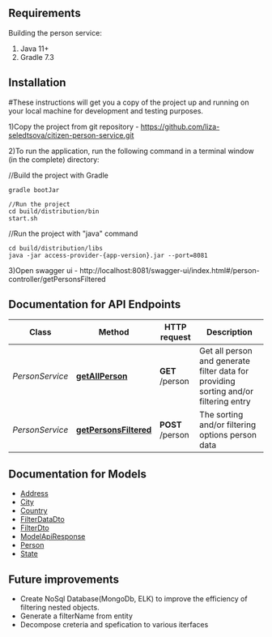 
## Requirements

Building the person service:
1. Java 11+
2. Gradle 7.3

## Installation
#These instructions will get you a copy of the project up and running on your local machine for development and testing purposes.

1)Copy the project from git repository - https://github.com/liza-seledtsova/citizen-person-service.git

2)To run the application, run the following command in a terminal window (in the complete) directory:

//Build the project with Gradle
```
gradle bootJar

//Run the project
cd build/distribution/bin
start.sh
```
//Run the project with "java" command
```
cd build/distribution/libs
java -jar access-provider-{app-version}.jar --port=8081
```
3)Open swagger ui - http://localhost:8081/swagger-ui/index.html#/person-controller/getPersonsFiltered

 
 
## Documentation for API Endpoints


Class | Method | HTTP request | Description
------------ | ------------- | ------------- | -------------
*PersonService* | [**getAllPerson**](gen/docs/PersonApi.md#getAllPerson) | **GET** /person | Get all person and generate filter data for providing sorting and/or filtering entry
*PersonService* | [**getPersonsFiltered**](gen/docs/PersonApi.md#getPersonsFiltered) | **POST** /person | The sorting and/or filtering options person data


## Documentation for Models

 - [Address](gen/docs/Address.md)
 - [City](gen/docs/City.md)
 - [Country](gen/docs/Country.md)
 - [FilterDataDto](gen/docs/FilterDataDto.md)
 - [FilterDto](gen/docs/FilterDto.md)
 - [ModelApiResponse](gen/docs/ModelApiResponse.md)
 - [Person](gen/docs/Person.md)
 - [State](gen/docs/State.md)

## Future improvements
<ul>
  <li>Create NoSql Database(MongoDb, ELK) to improve the efficiency of filtering nested objects.</li>
  <li>Generate a filterName from entity </li>
  <li>Decompose creteria and spefication to various iterfaces</li>
<ul>
